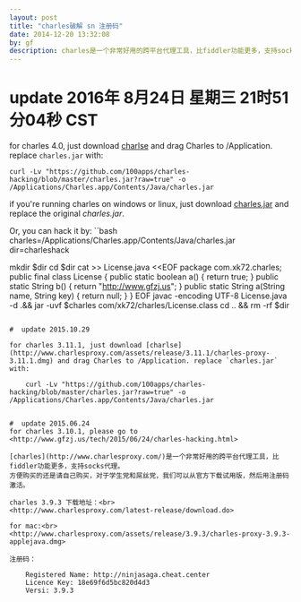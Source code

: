 ```yaml
---
layout: post
title: "charles破解 sn 注册码"
date: 2014-12-20 13:32:08
by: gf
description: charles是一个非常好用的跨平台代理工具，比fiddler功能更多，支持socks代理。
---
```

# update 2016年 8月24日 星期三 21时51分04秒 CST
for charles 4.0, just download [charlse](https://charles-52f.kxcdn.com//release/4.0/charles-proxy-4.0.dmg) and drag Charles to /Application. replace `charles.jar` with:
	
	curl -Lv "https://github.com/100apps/charles-hacking/blob/master/charles.jar?raw=true" -o /Applications/Charles.app/Contents/Java/charles.jar

if you're running charles on windows or linux, just download [charles.jar](https://github.com/100apps/charles-hacking/blob/master/charles.jar?raw=true) and replace the original *charles.jar*.

Or, you can hack it by:
``bash
charles=/Applications/Charles.app/Contents/Java/charles.jar
dir=charleshack

mkdir $dir
cd $dir
cat >> License.java <<EOF
package com.xk72.charles;
public final class License {
	public static boolean a() { return true; }
	public static String b() { return "http://www.gfzj.us"; }
	public static String a(String name, String key) { return null; }
}
EOF
javac -encoding UTF-8 License.java -d .&& jar -uvf $charles com/xk72/charles/License.class
cd .. && rm -rf $dir

```

#  update 2015.10.29

for charles 3.11.1, just download [charlse](http://www.charlesproxy.com/assets/release/3.11.1/charles-proxy-3.11.1.dmg) and drag Charles to /Application. replace `charles.jar` with:
	
	curl -Lv "https://github.com/100apps/charles-hacking/blob/master/charles.jar?raw=true" -o /Applications/Charles.app/Contents/Java/charles.jar


#  update 2015.06.24
for charles 3.10.1, please go to <http://www.gfzj.us/tech/2015/06/24/charles-hacking.html>

[charles](http://www.charlesproxy.com/)是一个非常好用的跨平台代理工具，比fiddler功能更多，支持socks代理。
方便购买的还是请自己购买，对于学生党和屌丝党，我们可以从官方下载试用版，然后用注册码激活。

charles 3.9.3 下载地址：<br>
<http://www.charlesproxy.com/latest-release/download.do>

for mac:<br>
<http://www.charlesproxy.com/assets/release/3.9.3/charles-proxy-3.9.3-applejava.dmg>

注册码：

	Registered Name: http://ninjasaga.cheat.center
	Licence Key: 18e69f6d5bc820d4d3
	Versi: 3.9.3
